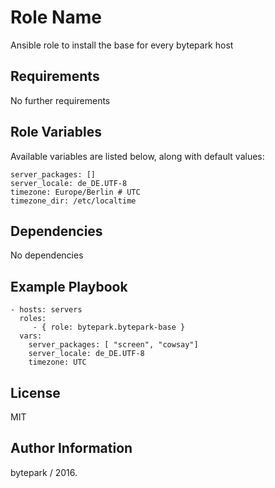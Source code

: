 Role Name
=========

Ansible role to install the base for every bytepark host

Requirements
------------

No further requirements

Role Variables
--------------

Available variables are listed below, along with default values:

	server_packages: []
	server_locale: de_DE.UTF-8
	timezone: Europe/Berlin # UTC
	timezone_dir: /etc/localtime

Dependencies
------------

No dependencies

Example Playbook
----------------

    - hosts: servers
      roles:
         - { role: bytepark.bytepark-base }
      vars:
        server_packages: [ "screen", "cowsay"]
  		server_locale: de_DE.UTF-8
		timezone: UTC

License
-------

MIT

Author Information
------------------

bytepark / 2016.
